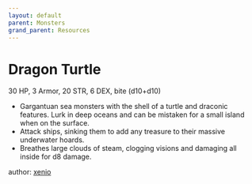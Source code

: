 ```yaml
---
layout: default
parent: Monsters
grand_parent: Resources
---
```


# Dragon Turtle
30 HP, 3 Armor, 20 STR, 6 DEX, bite (d10+d10)  
- Gargantuan sea monsters with the shell of a turtle and draconic features.   Lurk in deep oceans and can be mistaken for a small island when on the surface.  
- Attack ships, sinking them to add any treasure to their massive underwater hoards.  
- Breathes large clouds of steam, clogging visions and damaging all inside for d8 damage.  

author: [xenio](https://xenioinabottle.blogspot.com)
